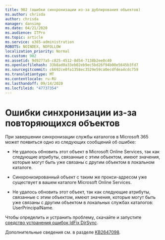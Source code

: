 ```yaml
---
title: 902 (ошибки синхронизации из-за дублирования объектов)
ms.author: chrisda
author: chrisda
manager: dansimp
ms.date: 04/21/2020
ms.audience: ITPro
ms.topic: article
ms.service: o365-administration
ROBOTS: NOINDEX, NOFOLLOW
localization_priority: Normal
ms.custom: 902
ms.assetid: 9d9277a5-c825-4512-8d54-7138b2ee0c40
ms.openlocfilehash: 33b8ad0a33eb02eb9ec5bd26f94b00e5645b3fd7
ms.sourcegitcommit: c6692ce0fa1358ec3529e59ca0ecdfdea4cdc759
ms.translationtype: MT
ms.contentlocale: ru-RU
ms.lasthandoff: 09/14/2020
ms.locfileid: "47737354"
---
```

# <a name="sync-errors-due-to-duplicate-objects"></a>Ошибки синхронизации из-за повторяющихся объектов

При завершении синхронизации службы каталогов в Microsoft 365 может появиться одно из следующих сообщений об ошибке:

- Не удалось обновить этот объект в Microsoft Online Services, так как следующие атрибуты, связанные с этим объектом, имеют значения, которые могут быть уже связаны с другим объектом в локальном каталоге.

- Синхронизированный объект с таким же прокси-адресом уже существует в вашем каталоге Microsoft Online Services.

- Не удалось обновить этот объект, так как следующие атрибуты, связанные с этим объектом, имеют значения, которые могут быть уже связаны с другим объектом в локальных службах каталогов: UserPrincipalName.

Чтобы определить и устранить проблему, скачайте и запустите [средство устранения ошибок IdFix DirSync](https://www.microsoft.com/download/details.aspx?id=36832).

Дополнительные сведения см. в разделе [KB2647098](https://support.microsoft.com/help/2647098/duplicate-or-invalid-attributes-prevent-directory-synchronization-in-o).

